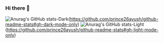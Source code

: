 ### Hi there 👋

<!--
**prince26ayush/prince26ayush** is a ✨ _special_ ✨ repository because its `README.md` (this file) appears on your GitHub profile.

Here are some ideas to get you started:

- 🔭 I’m currently working on scanotics
- 🌱 I’m currently learning machine learning
- 👯 I’m looking to collaborate on ...
- 🤔 I’m looking for help with guatam yadav
- 💬 Ask me about front end
- 📫 How to reach me: prince26ayush@gmail.com
- 😄 Pronouns: ...
- ⚡ Fun fact: ...
-->
![Anurag's GitHub stats-Dark](https://github-readme-stats.vercel.app/api?username=prince26ayush&hide=stars,prs&show_icons=true&theme=merko#gh-dark-mode-only)(https://github.com/prince26ayush/github-readme-stats#gh-dark-mode-only)
![Anurag's GitHub stats-Light](https://github-readme-stats.vercel.app/api?username=prince26ayush&hide=stars,prs&show_icons=true&theme=merko#gh-light-mode-only)(https://github.com/prince26ayush/github-readme-stats#gh-light-mode-only)
